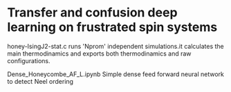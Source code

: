 # Transfer and confusion deep learning on frustrated spin systems

honey-IsingJ2-stat.c runs 'Nprom' independent simulations.it calculates the main thermodinamics and exports both thermodinamics and raw configurations. 

Dense_Honeycombe_AF_L.ipynb Simple dense feed forward neural network to detect Neel ordering
